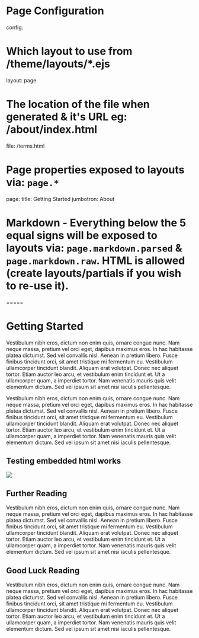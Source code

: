 
# Page Configuration
config: 
  # Which layout to use from /theme/layouts/*.ejs
  layout: page
  # The location of the file when generated & it's URL eg: /about/index.html
  file: /terms.html

# Page properties exposed to layouts via: `page.*`
page: 
  title: Getting Started
  jumbotron: About

# Markdown - Everything below the 5 equal signs will be exposed to layouts via: `page.markdown.parsed` & `page.markdown.raw`. HTML is allowed (create layouts/partials if you wish to re-use it).

=====

# Getting Started

Vestibulum nibh eros, dictum non enim quis, ornare congue nunc. Nam neque massa, pretium vel orci eget, dapibus maximus eros. In hac habitasse platea dictumst. Sed vel convallis nisl. Aenean in pretium libero. Fusce finibus tincidunt orci, sit amet tristique mi fermentum eu. Vestibulum ullamcorper tincidunt blandit. Aliquam erat volutpat. Donec nec aliquet tortor. Etiam auctor leo arcu, et vestibulum enim tincidunt et. Ut a ullamcorper quam, a imperdiet tortor. Nam venenatis mauris quis velit elementum dictum. Sed vel ipsum sit amet nisi iaculis pellentesque.

Vestibulum nibh eros, dictum non enim quis, ornare congue nunc. Nam neque massa, pretium vel orci eget, dapibus maximus eros. In hac habitasse platea dictumst. Sed vel convallis nisl. Aenean in pretium libero. Fusce finibus tincidunt orci, sit amet tristique mi fermentum eu. Vestibulum ullamcorper tincidunt blandit. Aliquam erat volutpat. Donec nec aliquet tortor. Etiam auctor leo arcu, et vestibulum enim tincidunt et. Ut a ullamcorper quam, a imperdiet tortor. Nam venenatis mauris quis velit elementum dictum. Sed vel ipsum sit amet nisi iaculis pellentesque.

## Testing embedded html works

<img src='assets/images/github.png' />

## Further Reading

Vestibulum nibh eros, dictum non enim quis, ornare congue nunc. Nam neque massa, pretium vel orci eget, dapibus maximus eros. In hac habitasse platea dictumst. Sed vel convallis nisl. Aenean in pretium libero. Fusce finibus tincidunt orci, sit amet tristique mi fermentum eu. Vestibulum ullamcorper tincidunt blandit. Aliquam erat volutpat. Donec nec aliquet tortor. Etiam auctor leo arcu, et vestibulum enim tincidunt et. Ut a ullamcorper quam, a imperdiet tortor. Nam venenatis mauris quis velit elementum dictum. Sed vel ipsum sit amet nisi iaculis pellentesque.

## Good Luck Reading

Vestibulum nibh eros, dictum non enim quis, ornare congue nunc. Nam neque massa, pretium vel orci eget, dapibus maximus eros. In hac habitasse platea dictumst. Sed vel convallis nisl. Aenean in pretium libero. Fusce finibus tincidunt orci, sit amet tristique mi fermentum eu. Vestibulum ullamcorper tincidunt blandit. Aliquam erat volutpat. Donec nec aliquet tortor. Etiam auctor leo arcu, et vestibulum enim tincidunt et. Ut a ullamcorper quam, a imperdiet tortor. Nam venenatis mauris quis velit elementum dictum. Sed vel ipsum sit amet nisi iaculis pellentesque.